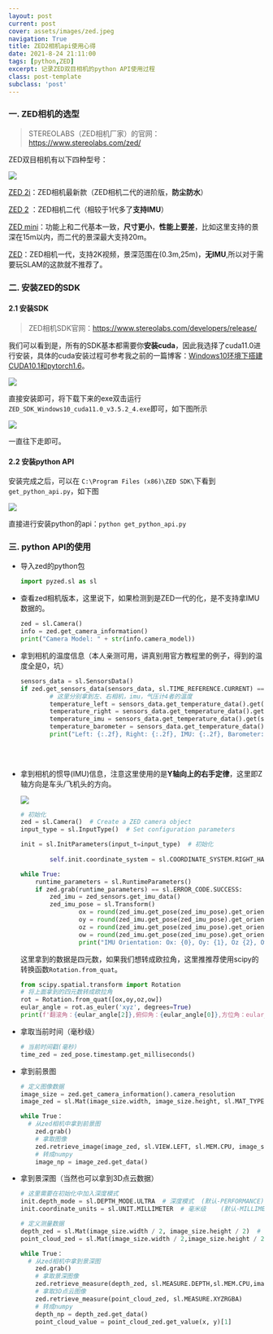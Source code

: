 ```yaml
---
layout: post
current: post
cover: assets/images/zed.jpeg
navigation: True
title: ZED2相机api使用心得
date: 2021-8-24 21:11:00
tags: [python,ZED]
excerpt: 记录ZED双目相机的python API使用过程
class: post-template
subclass: 'post'
---
```



### 一. ZED相机的选型

> STEREOLABS（ZED相机厂家）的官网：https://www.stereolabs.com/zed/

ZED双目相机有以下四种型号：

![](https://i.loli.net/2021/08/26/2jQXNkv1yWOTcqC.png)

[ZED 2i](https://www.stereolabs.com/zed-2i/)：ZED相机最新款（ZED相机二代的进阶版，**防尘防水**）

[ZED 2](https://www.stereolabs.com/zed-2i/) ：ZED相机二代（相较于1代多了**支持IMU**）

[ZED mini](https://www.stereolabs.com/zed-mini/)：功能上和二代基本一致，**尺寸更小**，**性能上要差**，比如这里支持的景深在15m以内，而二代的景深最大支持20m。

[ZED](https://www.stereolabs.com/zed/)：ZED相机一代，支持2K视频，景深范围在(0.3m,25m)，**无IMU**,所以对于需要玩SLAM的这款就不推荐了。

### 二. 安装ZED的SDK

#### 2.1 安装SDK

> ZED相机SDK官网：https://www.stereolabs.com/developers/release/

我们可以看到是，所有的SDK基本都需要你**安装cuda**，因此我选择了cuda11.0进行安装，具体的cuda安装过程可参考我之前的一篇博客：[Windows10环境下搭建CUDA10.1和pytorch1.6](https://www.lixiaofei2yy.website/windows10%E7%8E%AF%E5%A2%83%E4%B8%8B%E6%90%AD%E5%BB%BAcuda10.1%E5%92%8Cpytorch1.6)。

![](https://i.loli.net/2021/08/26/GDUngwae5tr8zHZ.png)

直接安装即可，将下载下来的exe双击运行`ZED_SDK_Windows10_cuda11.0_v3.5.2_4.exe`即可，如下图所示

![](https://i.loli.net/2021/08/26/17SE8pzdBLAKay4.png)

一直往下走即可。

#### 2.2 安装python API

安装完成之后，可以在 `C:\Program Files (x86)\ZED SDK\`下看到`get_python_api.py`，如下图

![](https://i.loli.net/2021/08/26/MSj3Hn9sZyJoPit.png)

直接进行安装python的api：`python get_python_api.py`

### 三. python API的使用

* 导入zed的python包

  ```python
  import pyzed.sl as sl
  ```

* 查看zed相机版本，这里说下，如果检测到是ZED一代的化，是不支持拿IMU数据的。

  ```python
  zed = sl.Camera()
  info = zed.get_camera_information()
  print("Camera Model: " + str(info.camera_model))
  ```

* 拿到相机的温度信息（本人亲测可用，讲真别用官方教程里的例子，得到的温度全是0，坑）
    ```python
    sensors_data = sl.SensorsData()
    if zed.get_sensors_data(sensors_data, sl.TIME_REFERENCE.CURRENT) == sl.ERROR_CODE.SUCCESS:
        	# 这里分别拿到左、右相机，imu，气压计4者的温度
        	temperature_left = sensors_data.get_temperature_data().get(sl.SENSOR_LOCATION.ONBOARD_LEFT)
            temperature_right = sensors_data.get_temperature_data().get(sl.SENSOR_LOCATION.ONBOARD_RIGHT)
            temperature_imu = sensors_data.get_temperature_data().get(sl.SENSOR_LOCATION.IMU)
            temperature_barometer = sensors_data.get_temperature_data().get(sl.SENSOR_LOCATION.BAROMETER)
            print("Left: {:.2f}, Right: {:.2f}, IMU: {:.2f}, Barometer: {:.2f}\r\n".format(temperature_left,
                                                                                           temperature_right,
                                                                                           temperature_imu,
                                                                                      temperature_barometer))
    ```


* 拿到相机的惯导(IMU)信息，注意这里使用的是**Y轴向上的右手定律**，这里即Z轴方向是车头/飞机头的方向。

  ![](https://i.loli.net/2021/08/26/ln2txMbQJsV4DZO.png)

  ```python
  # 初始化
  zed = sl.Camera()  # Create a ZED camera object
  input_type = sl.InputType()  # Set configuration parameters
  
  init = sl.InitParameters(input_t=input_type)  # 初始化
          
          self.init.coordinate_system = sl.COORDINATE_SYSTEM.RIGHT_HANDED_Y_UP  # 右手定律Y轴向上
  
  while True:
      runtime_parameters = sl.RuntimeParameters()
      if zed.grab(runtime_parameters) == sl.ERROR_CODE.SUCCESS:
          zed_imu = zed_sensors.get_imu_data()
          zed_imu_pose = sl.Transform()
                  ox = round(zed_imu.get_pose(zed_imu_pose).get_orientation().get()[0], 3)
                  oy = round(zed_imu.get_pose(zed_imu_pose).get_orientation().get()[1], 3)
                  oz = round(zed_imu.get_pose(zed_imu_pose).get_orientation().get()[2], 3)
                  ow = round(zed_imu.get_pose(zed_imu_pose).get_orientation().get()[3], 3)
                  print("IMU Orientation: Ox: {0}, Oy: {1}, Oz {2}, Ow: {3}\n".format(ox, oy, oz, ow))
  ```
  这里拿到的数据是四元数，如果我们想转成欧拉角，这里推推荐使用scipy的转换函数`Rotation.from_quat`。

  ```python
  from scipy.spatial.transform import Rotation
  # 将上面拿到的四元数转成欧拉角
  rot = Rotation.from_quat([ox,oy,oz,ow])
  eular_angle = rot.as_euler('xyz', degrees=True)
  print(f'翻滚角：{eular_angle[2]},俯仰角：{eular_angle[0]},方位角：eular_angle[1]')
  ```

* 拿取当前时间（毫秒级）

  ```python
  # 当前时间戳(毫秒)
  time_zed = zed_pose.timestamp.get_milliseconds()
  ```

* 拿到前景图

  ```python
  # 定义图像数据
  image_size = zed.get_camera_information().camera_resolution
  image_zed = sl.Mat(image_size.width, image_size.height, sl.MAT_TYPE.U8_C4)
  
  while True：
  	# 从zed相机中拿到前景图
      zed.grab()
      # 拿取图像
      zed.retrieve_image(image_zed, sl.VIEW.LEFT, sl.MEM.CPU, image_size)
      # 转成numpy
      image_np = image_zed.get_data()
  ```

* 拿到景深图（当然也可以拿到3D点云数据）

  ```python
  # 这里需要在初始化中加入深度模式
  init.depth_mode = sl.DEPTH_MODE.ULTRA  # 深度模式  (默认-PERFORMANCE)
  init.coordinate_units = sl.UNIT.MILLIMETER  # 毫米级    (默认-MILLIMETER)
  
  # 定义测量数据
  depth_zed = sl.Mat(image_size.width / 2, image_size.height / 2)  # 16位进行保存
  point_cloud_zed = sl.Mat(image_size.width / 2,image_size.height / 2)
  
  while True：
  	# 从zed相机中拿到景深图
      zed.grab()
      # 拿取景深图像
      zed.retrieve_measure(depth_zed, sl.MEASURE.DEPTH,sl.MEM.CPU,image_size)
      # 拿取3D点云图像
      zed.retrieve_measure(point_cloud_zed, sl.MEASURE.XYZRGBA)
      # 转成numpy
      depth_np = depth_zed.get_data()
      point_cloud_value = point_cloud_zed.get_value(x, y)[1]
  ```




